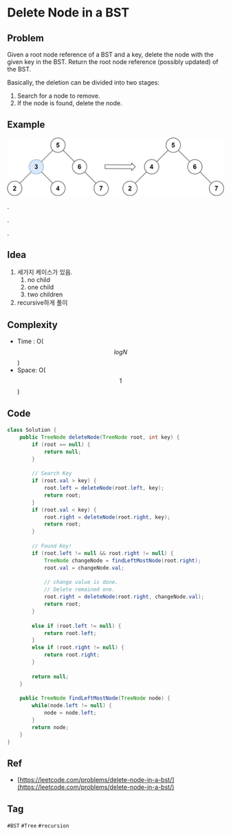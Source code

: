 # Delete Node in a BST

## Problem

Given a root node reference of a BST and a key, delete the node with the given key in the BST. Return the root node reference \(possibly updated\) of the BST.

Basically, the deletion can be divided into two stages:

1. Search for a node to remove.
2. If the node is found, delete the node.

## Example

![](../.gitbook/assets/image%20%2810%29.png)



.

.

.



## Idea

1. 세가지 케이스가 있음.
   1. no child
   2. one child
   3. two children
2. recursive하게 풀이

## Complexity

* Time : O\($$logN$$\)
* Space: O\($$1$$\)

## Code 

```java
class Solution {
    public TreeNode deleteNode(TreeNode root, int key) {
        if (root == null) {
            return null;
        }
        
        // Search Key
        if (root.val > key) {
            root.left = deleteNode(root.left, key);
            return root;
        }
        if (root.val < key) {
            root.right = deleteNode(root.right, key);
            return root;
        }
        
        // Found Key!
        if (root.left != null && root.right != null) {
            TreeNode changeNode = findLeftMostNode(root.right);
            root.val = changeNode.val;
            
            // change value is done.
            // Delete remained one.
            root.right = deleteNode(root.right, changeNode.val);
            return root;
        }
        
        else if (root.left != null) {
            return root.left;
        }
        else if (root.right != null) {
            return root.right;
        }
        
        return null;     
    }
    
    public TreeNode findLeftMostNode(TreeNode node) {
        while(node.left != null) {
            node = node.left;
        }
        return node;
    }
}
```

## Ref

* [https://leetcode.com/problems/delete-node-in-a-bst/](https://leetcode.com/problems/delete-node-in-a-bst/)



## Tag

`#BST` `#Tree` `#recursion`

